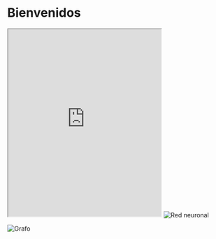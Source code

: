 
# Bienvenidos

<iframe height="430" width="350" src="https://bot.dialogflow.com/e7320d6e-a27e-4a8c-8706-f0eee1dc3e5e">
</iframe>
<img src="https://andromedavaluecapital.com/wp-content/uploads/2018/02/neuronal-network-1024x585.jpg" alt="Red neuronal">
                                           
![Grafo](https://www.madrimasd.org/blogs/matematicas/files/2012/09/Network_representation_of_brain_connectivity.jpg)
